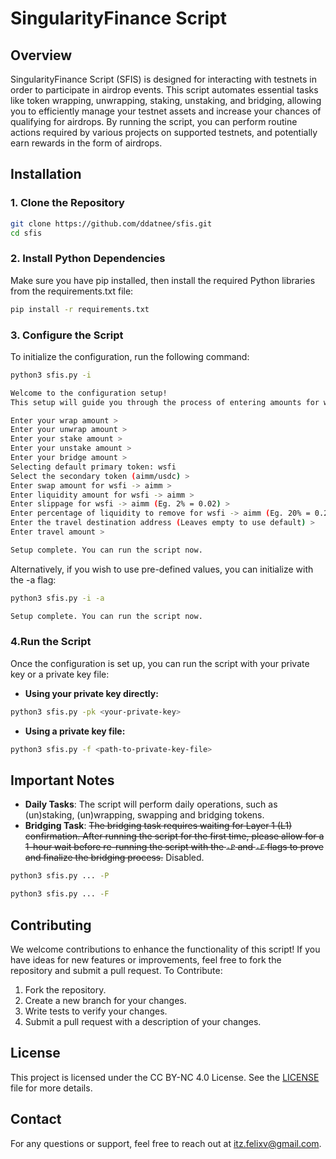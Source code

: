 # SingularityFinance Script
## Overview
SingularityFinance Script (SFIS) is designed for interacting with testnets in order to participate in airdrop events. This script automates essential tasks like token wrapping, unwrapping, staking, unstaking, and bridging, allowing you to efficiently manage your testnet assets and increase your chances of qualifying for airdrops. By running the script, you can perform routine actions required by various projects on supported testnets, and potentially earn rewards in the form of airdrops.
## Installation
### 1. Clone the Repository
```bash
git clone https://github.com/ddatnee/sfis.git
cd sfis
```

### 2. Install Python Dependencies
Make sure you have pip installed, then install the required Python libraries from the requirements.txt file:
```bash
pip install -r requirements.txt
```

### 3. Configure the Script
To initialize the configuration, run the following command:
```bash
python3 sfis.py -i
```

```bash
Welcome to the configuration setup!
This setup will guide you through the process of entering amounts for wrapping, unwrapping, staking, unstaking and bridging tokens.

Enter your wrap amount > 
Enter your unwrap amount > 
Enter your stake amount > 
Enter your unstake amount > 
Enter your bridge amount > 
Selecting default primary token: wsfi
Select the secondary token (aimm/usdc) >
Enter swap amount for wsfi -> aimm >
Enter liquidity amount for wsfi -> aimm >
Enter slippage for wsfi -> aimm (Eg. 2% = 0.02) > 
Enter percentage of liquidity to remove for wsfi -> aimm (Eg. 20% = 0.2) > 
Enter the travel destination address (Leaves empty to use default) >
Enter travel amount > 

Setup complete. You can run the script now.
```

Alternatively, if you wish to use pre-defined values, you can initialize with the -a flag:
```bash
python3 sfis.py -i -a
```

```bash
Setup complete. You can run the script now.
```

### 4.Run the Script
Once the configuration is set up, you can run the script with your private key or a private key file:
- **Using your private key directly:**
```bash
python3 sfis.py -pk <your-private-key>
```

- **Using a private key file:**
```bash
python3 sfis.py -f <path-to-private-key-file>
```
## Important Notes
- **Daily Tasks**: The script will perform daily operations, such as (un)staking, (un)wrapping, swapping and bridging tokens.
- **Bridging Task**: ~~The bridging task requires waiting for Layer 1 (L1) confirmation. After running the script for the first time, please allow for a 1-hour wait before re-running the script with the `-P` and `-F` flags to prove and finalize the bridging process.~~ Disabled.
```bash
python3 sfis.py ... -P
```
```bash
python3 sfis.py ... -F
```

## Contributing
We welcome contributions to enhance the functionality of this script! If you have ideas for new features or improvements, feel free to fork the repository and submit a pull request.
To Contribute:
1. Fork the repository.
2. Create a new branch for your changes.
3. Write tests to verify your changes.
4. Submit a pull request with a description of your changes.

## License
This project is licensed under the CC BY-NC 4.0 License. See the [LICENSE](LICENSE) file for more details.

## Contact
For any questions or support, feel free to reach out at [itz.felixv@gmail.com](mailto:itz.felixv@gmail.com).
